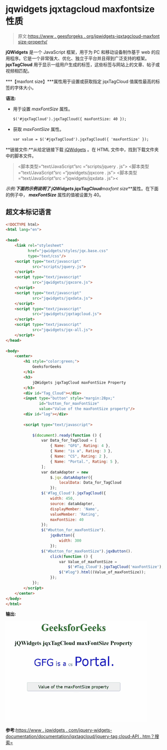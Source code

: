 # jqwidgets jqxtagcloud maxfontsize 性质

> 原文:[https://www . geesforgeks . org/jqwidgets-jqxtagcloud-maxfont size-property/](https://www.geeksforgeeks.org/jqwidgets-jqxtagcloud-maxfontsize-property/)

**jQWidgets** 是一个 JavaScript 框架，用于为 PC 和移动设备制作基于 web 的应用程序。它是一个非常强大、优化、独立于平台并且得到广泛支持的框架。 **jqxTagCloud** 用于显示一组用户生成的标签，这些标签与网站上的文章、帖子或视频相匹配。

***【maxfont size】***属性用于设置或获取指定 jqxTagCloud 值属性最高的标签的字体大小。

**语法:**

*   用于设置 *maxFontSize* 属性。

    ```html
    $('#jqxTagCloud').jqxTagCloud({ maxFontSize: 40 });
    ```

*   获取 *maxFontSize* 属性。

    ```html
    var value = $('#jqxTagCloud').jqxTagCloud({ 'maxFontSize' });
    ```

**链接文件:**从给定链接下载 [jQWidgets](https://www.jqwidgets.com/download/) 。在 HTML 文件中，找到下载文件夹中的脚本文件。

> <link rel="”stylesheet”" href="”jqwidgets/styles/jqx.base.css”" type="”text/css”">
> <脚本类型=“text/JavaScript”src =“scripts/jquery . js”></脚本>
> <脚本类型=“text/JavaScript”src =“jqwidgets/jqxcore . js”></脚本>
> <脚本类型=“text/JavaScript”src =“jqwidgets/jqxdata . js”><

**示例:**下面的示例说明了 jQWidgets jqxTagCloud***maxfont size***属性。在下面的例子中， ***maxFontSize*** 属性的值被设置为 40。

## 超文本标记语言

```html
<!DOCTYPE html>
<html lang="en">

<head>
    <link rel="stylesheet"
          href="jqwidgets/styles/jqx.base.css" 
          type="text/css"/>
    <script type="text/javascript" 
            src="scripts/jquery.js">
    </script>
    <script type="text/javascript" 
            src="jqwidgets/jqxcore.js">
    </script>
    <script type="text/javascript" 
            src="jqwidgets/jqxdata.js">
    </script>
    <script type="text/javascript" 
            src="jqwidgets/jqxtagcloud.js">
    </script>
    <script type="text/javascript" 
            src="jqwidgets/jqx-all.js">
    </script>
</head>

<body>
    <center>
        <h1 style="color:green;">
            GeeksforGeeks
        </h1>
        <h3>
            jQWidgets jqxTagCloud maxFontSize Property
        </h3>
        <div id="Tag_Cloud"></div>
        <input type="button" style="margin:28px;" 
               id="button_for_maxFontSize"
               value="Value of the maxFontSize property"/>
        <div id="log"></div>

        <script type="text/javascript">

            $(document).ready(function () {
                var Data_for_TagCloud = [
                    { Name: "GFG", Rating: 4 },
                    { Name: "is a", Rating: 3 },
                    { Name: "CS", Rating: 2 },
                    { Name: "Portal.", Rating: 5 },
                ];
                var dataAdapter = new
                    $.jqx.dataAdapter({
                        localData: Data_for_TagCloud
                    });
                $('#Tag_Cloud').jqxTagCloud({
                    width: 450,
                    source: dataAdapter,
                    displayMember: 'Name',
                    valueMember: 'Rating',
                    maxFontSize: 40
                });
                $("#button_for_maxFontSize").
                    jqxButton({
                        width: 300
                    });
                $("#button_for_maxFontSize").jqxButton().
                    click(function () {
                        var Value_of_maxFontSize =
                            $('#Tag_Cloud').jqxTagCloud('maxFontSize');
                        $("#log").html((Value_of_maxFontSize));
                    });
            });
        </script>
    </center>
</body>
</html>
```

**输出:**

![](img/75b5dc2acbb3d78e51b55447944148e1.png)

**参考:**[https://www . jqwidgets . com/jquery-widgets-documentation/documentation/jqxtagcloud/jquery-tag cloud-API . htm？搜索=](https://www.jqwidgets.com/jquery-widgets-documentation/documentation/jqxtagcloud/jquery-tagcloud-api.htm?search=)